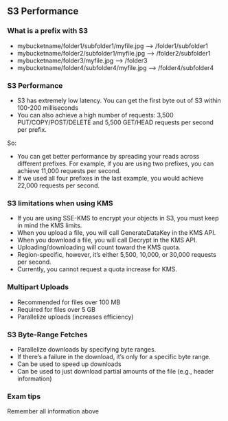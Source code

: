 ## S3 Performance

### What is a prefix with S3
- mybucketname/folder1/subfolder1/myfile.jpg --> /folder1/subfolder1
- mybucketname/folder2/subfolder1/myfile.jpg --> /folder2/subfolder1
- mybucketname/folder3/myfile.jpg --> /folder3
- mybucketname/folder4/subfolder4/myfile.jpg --> /folder4/subfolder4

### S3 Performance
- S3 has extremely low latency. You can get the first byte out of S3 within 100-200 milliseconds
- You can also achieve a high number of requests: 3,500 PUT/COPY/POST/DELETE and 5,500 GET/HEAD requests per second per prefix.

So:
- You can get better performance by spreading your reads across different prefixes. For example, if you are using two prefixes, you can achieve 11,000 requests per second.
- If we used all four prefixes in the last example, you would achieve 22,000 requests per second.

### S3 limitations when using KMS
- If you are using SSE-KMS to encrypt your objects in S3, you must keep in mind the KMS limits.
- When you upload a file, you will call GenerateDataKey in the KMS API.
- When you download a file, you will call Decrypt in the KMS API.
- Uploading/downloading will count toward the KMS quota.
- Region-specific, however, it’s either 5,500, 10,000, or 30,000 requests per second.
- Currently, you cannot request a quota increase for KMS.

### Multipart Uploads
- Recommended for files over 100 MB
- Required for files over 5 GB
- Parallelize uploads (increases efficiency)

### S3 Byte-Range Fetches
- Parallelize downloads by specifying byte ranges.
- If there’s a failure in the download, it’s only for a specific byte range.
- Can be used to speed up downloads
- Can be used to just download partial amounts of the file (e.g., header information)

### Exam tips
Remember all information above